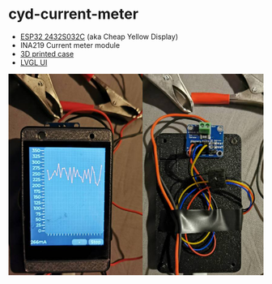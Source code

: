 # cyd-current-meter

- [ESP32 2432S032C](https://github.com/witnessmenow/ESP32-Cheap-Yellow-Display) (aka Cheap Yellow Display)
- INA219 Current meter module
- [3D printed case](https://www.thingiverse.com/thing:6290847)
- [LVGL UI](https://lvgl.io/)

 ![cyd](img.jpg)